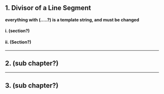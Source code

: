 ## 1. Divisor of a Line Segment
**everything with (.....?) is a template string, and must be changed**
#### i. (section?)

#### ii. (Section?)

---
## 2. (sub chapter?)

---

## 3. (sub chapter?)